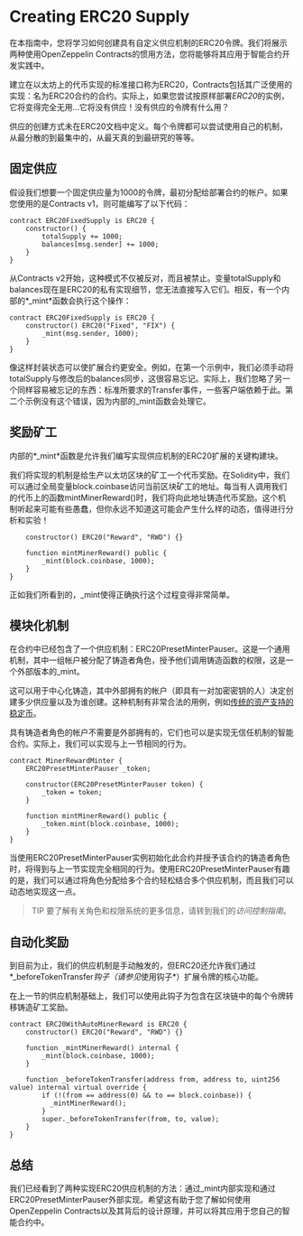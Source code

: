 # Creating ERC20 Supply
在本指南中，您将学习如何创建具有自定义供应机制的ERC20令牌。我们将展示两种使用OpenZeppelin Contracts的惯用方法，您将能够将其应用于智能合约开发实践中。

建立在以太坊上的代币实现的标准接口称为ERC20，Contracts包括其广泛使用的实现：名为ERC20合约的合约。实际上，如果您尝试按原样部署*ERC20*的实例，它将变得完全无用...它将没有供应！没有供应的令牌有什么用？

供应的创建方式未在ERC20文档中定义。每个令牌都可以尝试使用自己的机制，从最分散的到最集中的，从最天真的到最研究的等等。

## 固定供应
假设我们想要一个固定供应量为1000的令牌，最初分配给部署合约的帐户。如果您使用的是Contracts v1，则可能编写了以下代码：
```
contract ERC20FixedSupply is ERC20 {
    constructor() {
        totalSupply += 1000;
        balances[msg.sender] += 1000;
    }
}
```

从Contracts v2开始，这种模式不仅被反对，而且被禁止。变量totalSupply和balances现在是ERC20的私有实现细节，您无法直接写入它们。相反，有一个内部的*_mint*函数会执行这个操作：
```
contract ERC20FixedSupply is ERC20 {
    constructor() ERC20("Fixed", "FIX") {
        _mint(msg.sender, 1000);
    }
}
```
像这样封装状态可以使扩展合约更安全。例如，在第一个示例中，我们必须手动将totalSupply与修改后的balances同步，这很容易忘记。实际上，我们忽略了另一个同样容易被忘记的东西：标准所要求的Transfer事件，一些客户端依赖于此。第二个示例没有这个错误，因为内部的_mint函数会处理它。

## 奖励矿工
内部的*_mint*函数是允许我们编写实现供应机制的ERC20扩展的关键构建块。

我们将实现的机制是给生产以太坊区块的矿工一个代币奖励。在Solidity中，我们可以通过全局变量block.coinbase访问当前区块矿工的地址。每当有人调用我们的代币上的函数mintMinerReward()时，我们将向此地址铸造代币奖励。这个机制听起来可能有些愚蠢，但你永远不知道这可能会产生什么样的动态，值得进行分析和实验！
```contract ERC20WithMinerReward is ERC20 {
    constructor() ERC20("Reward", "RWD") {}

    function mintMinerReward() public {
        _mint(block.coinbase, 1000);
    }
}
```

正如我们所看到的，_mint使得正确执行这个过程变得非常简单。

## 模块化机制
在合约中已经包含了一个供应机制：ERC20PresetMinterPauser。这是一个通用机制，其中一组帐户被分配了铸造者角色，授予他们调用铸造函数的权限，这是一个外部版本的_mint。

这可以用于中心化铸造，其中外部拥有的帐户（即具有一对加密密钥的人）决定创建多少供应量以及为谁创建。这种机制有非常合法的用例，例如[传统的资产支持的稳定币](https://medium.com/reserve-currency/why-another-stablecoin-866f774afede#3aea)。

具有铸造者角色的帐户不需要是外部拥有的，它们也可以是实现无信任机制的智能合约。实际上，我们可以实现与上一节相同的行为。
```
contract MinerRewardMinter {
    ERC20PresetMinterPauser _token;

    constructor(ERC20PresetMinterPauser token) {
        _token = token;
    }

    function mintMinerReward() public {
        _token.mint(block.coinbase, 1000);
    }
}
```
当使用ERC20PresetMinterPauser实例初始化此合约并授予该合约的铸造者角色时，将得到与上一节实现完全相同的行为。使用ERC20PresetMinterPauser有趣的是，我们可以通过将角色分配给多个合约轻松结合多个供应机制，而且我们可以动态地实现这一点。

> TIP
要了解有关角色和权限系统的更多信息，请转到我们的*访问控制指南*。

## 自动化奖励

到目前为止，我们的供应机制是手动触发的，但ERC20还允许我们通过*_beforeTokenTransfer*钩子（请参见*使用钩子*）扩展令牌的核心功能。

在上一节的供应机制基础上，我们可以使用此钩子为包含在区块链中的每个令牌转移铸造矿工奖励。
```
contract ERC20WithAutoMinerReward is ERC20 {
    constructor() ERC20("Reward", "RWD") {}

    function _mintMinerReward() internal {
        _mint(block.coinbase, 1000);
    }

    function _beforeTokenTransfer(address from, address to, uint256 value) internal virtual override {
        if (!(from == address(0) && to == block.coinbase)) {
          _mintMinerReward();
        }
        super._beforeTokenTransfer(from, to, value);
    }
}
```

## 总结
我们已经看到了两种实现ERC20供应机制的方法：通过_mint内部实现和通过ERC20PresetMinterPauser外部实现。希望这有助于您了解如何使用OpenZeppelin Contracts以及其背后的设计原理，并可以将其应用于您自己的智能合约中。